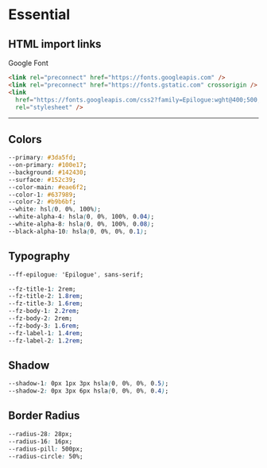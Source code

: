 # Essential

## HTML import links

Google Font

```html
<link rel="preconnect" href="https://fonts.googleapis.com" />
<link rel="preconnect" href="https://fonts.gstatic.com" crossorigin />
<link
  href="https://fonts.googleapis.com/css2?family=Epilogue:wght@400;500;700&display=swap"
  rel="stylesheet" />
```

---

## Colors

```css
--primary: #3da5fd;
--on-primary: #100e17;
--background: #142430;
--surface: #152c39;
--color-main: #eae6f2;
--color-1: #637989;
--color-2: #b9b6bf;
--white: hsl(0, 0%, 100%);
--white-alpha-4: hsla(0, 0%, 100%, 0.04);
--white-alpha-8: hsla(0, 0%, 100%, 0.08);
--black-alpha-10: hsla(0, 0%, 0%, 0.1);
```

## Typography

```css
--ff-epilogue: 'Epilogue', sans-serif;

--fz-title-1: 2rem;
--fz-title-2: 1.8rem;
--fz-title-3: 1.6rem;
--fz-body-1: 2.2rem;
--fz-body-2: 2rem;
--fz-body-3: 1.6rem;
--fz-label-1: 1.4rem;
--fz-label-2: 1.2rem;
```

## Shadow

```css
--shadow-1: 0px 1px 3px hsla(0, 0%, 0%, 0.5);
--shadow-2: 0px 3px 6px hsla(0, 0%, 0%, 0.4);
```

## Border Radius

```css
--radius-28: 28px;
--radius-16: 16px;
--radius-pill: 500px;
--radius-circle: 50%;
```

